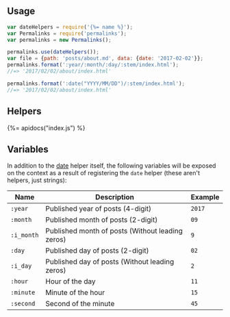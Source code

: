 ## Usage

```js
var dateHelpers = require('{%= name %}');
var Permalinks = require('permalinks');
var permalinks = new Permalinks();

permalinks.use(dateHelpers());
var file = {path: 'posts/about.md', data: {date: '2017-02-02'}};
permalinks.format(':year/:month/:day/:stem/index.html');
//=> '2017/02/02/about/index.html'

permalinks.format(':date("YYYY/MM/DD")/:stem/index.html');
//=> '2017/02/02/about/index.html'
```

## Helpers
{%= apidocs("index.js") %}

## Variables

In addition to the [date](#date) helper itself, the following variables will be exposed on the context as a result of registering the `date` helper (these aren't helpers, just strings):

| **Name** | **Description** | **Example** |
| --- | --- | --- |
| `:year` | Published year of posts (4-digit) | `2017` |
| `:month` | Published month of posts (2-digit) | `09` |
| `:i_month` | Published month of posts (Without leading zeros) | `9` |
| `:day` | Published day of posts (2-digit) | `02` |
| `:i_day` | Published day of posts (Without leading zeros) | `2` |
| `:hour` | Hour of the day | `11` |
| `:minute` | Minute of the hour | `15` |
| `:second` | Second of the minute | `45` |
